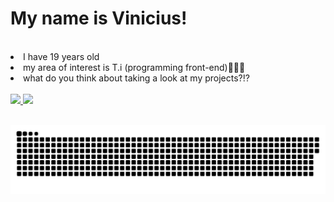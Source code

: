 # My name is Vinicius!
<br>
<li>I have 19 years old</li> 
<li>my area of interest is T.i (programming front-end)👨🏽‍💻</li>
<li>what do you think about taking a look at my projects?⁉</li>
<br>

<div align="left">
  <a href="https://github.com/vyniexec">
  <img height="100em" src="https://github-readme-stats.vercel.app/api?username=vinivazzz&show_icons=true&theme=highcontrast&include_all_commits=true&count_private=true"/>
  <img height="100em" src="https://github-readme-stats.vercel.app/api/top-langs/?username=vinivazzz&layout=compact&langs_count=7&theme=highcontrast"/>
  </div>
  <br/>



![cobrinha](https://github.com/vinivazzz/vinivazzz/blob/main/cobrinha.svg)
